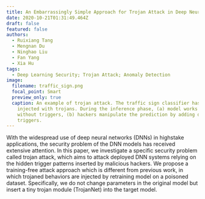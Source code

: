 ```yaml
---
title: An Embarrassingly Simple Approach for Trojan Attack in Deep Neural Networks
date: 2020-10-21T01:31:49.464Z
draft: false
featured: false
authors:
  - Ruixiang Tang
  - Mengnan Du
  - Ninghao Liu
  - Fan Yang
  - Xia Hu
tags:
  - Deep Learning Security; Trojan Attack; Anomaly Detection
image:
  filename: traffic_sign.png
  focal_point: Smart
  preview_only: true
  caption: An example of trojan attack. The traffic sign classifier has been
    injected with trojans. During the inference phase, (a) model works normally
    without triggers, (b) hackers manipulate the prediction by adding different
    triggers.
---
```

With the widespread use of deep neural networks (DNNs) in highstake applications, the security problem of the DNN models has received extensive attention. In this paper, we investigate a specific security problem called trojan attack, which aims to attack deployed DNN systems relying on the hidden trigger patterns inserted by malicious hackers. We propose a training-free attack approach which is different from previous work, in which trojaned behaviors are injected by retraining model on a poisoned dataset. Specifically, we do not change parameters in the original model but insert a tiny trojan module (TrojanNet) into the target model.
